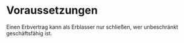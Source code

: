 # Voraussetzungen

Einen Erbvertrag kann als Erblasser nur schließen, wer unbeschränkt geschäftsfähig ist. 

